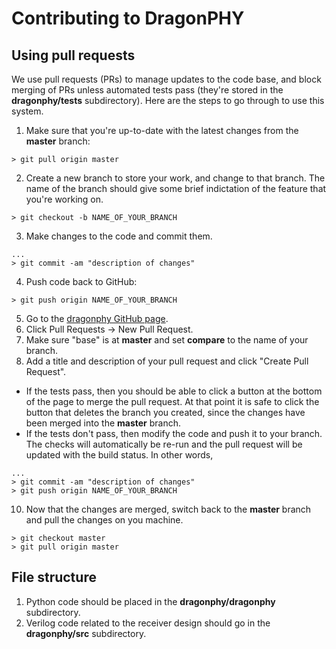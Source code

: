 # Contributing to DragonPHY

## Using pull requests

We use pull requests (PRs) to manage updates to the code base, and block merging of PRs unless automated tests pass (they're stored in the **dragonphy/tests** subdirectory).  Here are the steps to go through to use this system.
1. Make sure that you're up-to-date with the latest changes from the **master** branch:
```shell
> git pull origin master
```
2. Create a new branch to store your work, and change to that branch.  The name of the branch should give some brief indictation of the feature that you're working on.
```shell
> git checkout -b NAME_OF_YOUR_BRANCH
```
3. Make changes to the code and commit them.
```shell
...
> git commit -am "description of changes"
```
4. Push code back to GitHub:
```shell
> git push origin NAME_OF_YOUR_BRANCH
```
5. Go to the [dragonphy GitHub page](https://github.com/StanfordVLSI/dragonphy).
6. Click Pull Requests -> New Pull Request.
7. Make sure "base" is at **master** and set **compare** to the name of your branch.
8. Add a title and description of your pull request and click "Create Pull Request".
  * If the tests pass, then you should be able to click a button at the bottom of the page to merge the pull request.  At that point it is safe to click the button that deletes the branch you created, since the changes have been merged into the **master** branch.
  * If the tests don't pass, then modify the code and push it to your branch.  The checks will automatically be re-run and the pull request will be updated with the build status.  In other words,
```shell
...
> git commit -am "description of changes"
> git push origin NAME_OF_YOUR_BRANCH
```
10. Now that the changes are merged, switch back to the **master** branch and pull the changes on you machine.
```shell
> git checkout master
> git pull origin master
```

## File structure
1. Python code should be placed in the **dragonphy/dragonphy** subdirectory.
2. Verilog code related to the receiver design should go in the **dragonphy/src** subdirectory.
